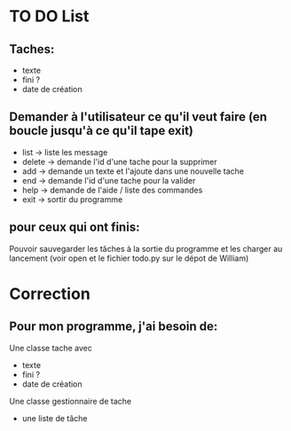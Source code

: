 # TO DO List

## Taches:
- texte
- fini ?
- date de création

## Demander à l'utilisateur ce qu'il veut faire (en boucle jusqu'à ce qu'il tape exit)
- list -> liste les message
- delete -> demande l'id d'une tache pour la supprimer
- add -> demande un texte et l'ajoute dans une nouvelle tache
- end -> demande l'id d'une tache pour la valider
- help -> demande de l'aide / liste des commandes
- exit -> sortir du programme

## pour ceux qui ont finis:
Pouvoir sauvegarder les tâches à la sortie du programme et les charger au lancement
(voir open et le fichier todo.py sur le dépot de William)

# Correction
## Pour mon programme, j'ai besoin de:  
Une classe tache avec
- texte
- fini ?
- date de création

Une classe gestionnaire de tache
- une liste de tâche
